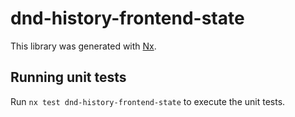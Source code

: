 # dnd-history-frontend-state

This library was generated with [Nx](https://nx.dev).

## Running unit tests

Run `nx test dnd-history-frontend-state` to execute the unit tests.
